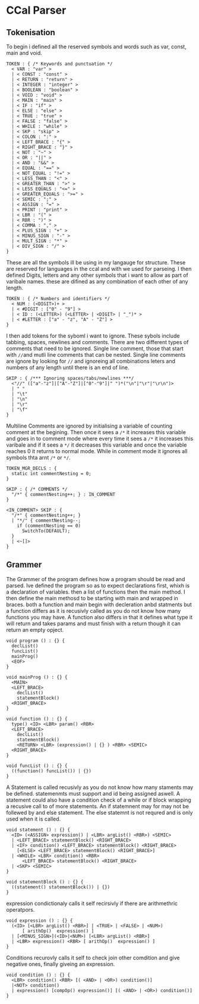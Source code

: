 # CCal Parser

## Tokenisation
To begin i defined all the reserved symbols and words such as  var, const, main and void.

```
TOKEN : { /* Keywords and punctuation */
  < VAR : "var" >
  | < CONST : "const" >
  | < RETURN : "return" >
  | < INTEGER : "integer" >
  | < BOOLEAN : "boolean" >
  | < VOID : "void" >
  | < MAIN : "main" >
  | < IF : "if" >
  | < ELSE : "else" >
  | < TRUE : "true" >
  | < FALSE : "false" >
  | < WHILE : "while" >
  | < SKP : "skip" >
  | < COLON : ":" >
  | < LEFT_BRACE : "{" >
  | < RIGHT_BRACE : "}" >
  | < NOT : "∼" >
  | < OR : "||" >
  | < AND : "&&" >
  | < EQUAL : "==" >
  | < NOT_EQUAL : "!=" >
  | < LESS_THAN : "<" >
  | < GREATER_THAN : ">" >
  | < LESS_EQUALS : "<=" >
  | < GREATER_EQUALS : ">=" >
  | < SEMIC : ";" >
  | < ASSIGN : "=" >
  | < PRINT : "print" >
  | < LBR : "(" >
  | < RBR : ")" >
  | < COMMA : "," >
  | < PLUS_SIGN : "+" >
  | < MINUS_SIGN : "-" >
  | < MULT_SIGN : "*" >
  | < DIV_SIGN : "/" >
}
```
These are all the symbols ill be using in my langauge for structure. These are reserved for languages in the ccal and with we used for parseing. I then defined Digits, letters and any other symbols that i want to allow as part of varibale names. these are difined as any combination of each other of any length.

```
TOKEN : { /* Numbers and identifiers */
  < NUM : (<DIGIT>)+ >
  | < #DIGIT : ["0" - "9"] >
  | < ID : (<LETTER>) (<LETTER> | <DIGIT> | "_")* >
  | < #LETTER : ["a" - "z", "A" - "Z"] >
}
```
I then add tokens for the syboml i want to ignore. These sybols include tabbing, spaces, newlines and comments. There are two different types of comments that need to be ignored. Single line comment, those that start with `//`and mutli line comments that can be nested. Single line comments are ignore by looking for `//` and ignoreing all combinations leters and numbers of any length until there is an end of line.

```
SKIP : { /*** Ignoring spaces/tabs/newlines ***/
  <"//" (["a"-"z"]|["A"-"Z"]|["0"-"9"]|" ")*("\n"|"\r"|"\r\n")>
  | " "
  | "\t"
  | "\n"
  | "\r"
  | "\f"
}
```
Multiline Comments are ignored by initialising a variable of counting comment at the begining. Then once it sees a `/*` it increases this variable and goes in to comment mode where every time it sees a `/*` it increases this varibale and if it sees a `*/` it decreases this variable and once the variable reaches 0 it returns to normal mode. While in comment mode it ignores all symbols thta arnt `/*` or `*/`.

```
TOKEN_MGR_DECLS : {
  static int commentNesting = 0;
}

SKIP : { /* COMMENTS */
  "/*" { commentNesting++; } : IN_COMMENT
}

<IN_COMMENT> SKIP : {
  "/*" { commentNesting++; }
  | "*/" { commentNesting--;
    if (commentNesting == 0)
      SwitchTo(DEFAULT);
  }
  | <~[]>
}
```

## Grammer
The Grammer of the program defines how a program should be read and parsed. Ive defined the program so as to expect declarations first, whixh is a declaration of variables. then a list of functions then the main method. I then define the main methosd to be starting with main and wrapped in braces. both a function and main begin with decleration anbd statments but a function differs as it is recusivly called as you do not know how many functions you may have. A function also differs in that it defines what type it will return and takes params and must finish with a return though it can return an empty opject.

```
void program () : {} {
  declList()
  funcList()
  mainProg()
  <EOF>
}

void mainProg () : {} {
  <MAIN>
  <LEFT_BRACE>
    declList()
    statementBlock()
  <RIGHT_BRACE>
}

void function () : {} {
  type() <ID> <LBR> param() <RBR>
  <LEFT_BRACE>
    declList()
    statementBlock()
    <RETURN> <LBR> (expression() | {} ) <RBR> <SEMIC>
  <RIGHT_BRACE>
}

void funcList () : {} {
  ((function() funcList()) | {})
}
```

A Statement is called recusivly as you do not know how many staments may be defined. statemenmts must support and id being assigned aswell. A statement could also have a condition check of a while or if block wrapping a recusive call to of more statements. An if statemnent may for may not be follewed by and else statement. The else statemnt is not requred and  is only used when it is called.
```
void statement () : {} {
  <ID> (<ASSIGN> expression() | <LBR> argList() <RBR>) <SEMIC>
  | <LEFT_BRACE> statementBlock() <RIGHT_BRACE>
  | <IF> condition() <LEFT_BRACE> statementBlock() <RIGHT_BRACE>
    [<ELSE> <LEFT_BRACE> statementBlock() <RIGHT_BRACE>]
  | <WHILE> <LBR> condition() <RBR>
      <LEFT_BRACE> statementBlock() <RIGHT_BRACE>
  | <SKP> <SEMIC>
}

void statementBlock () : {} {
  ((statement() statementBlock()) | {})
}
```

expression condictionaly calls it self recirsivly if there are arithmethric operatpors.
```
void expression () : {} {
  (<ID> [<LBR> argList() <RBR>] | <TRUE> | <FALSE> | <NUM>)
      [ arithOp()  expression() ]
  | [<MINUS_SIGN>](<ID>|<NUM>) [<LBR> argList() <RBR>]
  | <LBR> expression() <RBR> [ arithOp()  expression() ]
}
```
Conditions recurovly calls it self to check join other comdition and give negative ones, finally giveing an expression.
```
void condition () : {} {
  <LBR> condition() <RBR> [( <AND> | <OR>) condition()]
  |<NOT> condition()
  | expression() [compOp() expression()] [( <AND> | <OR>) condition()]
}
```
